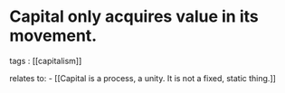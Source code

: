 # Capital only acquires value in its movement.

tags
: [[capitalism]]

relates to:
    -   [[Capital is a process, a unity. It is not a fixed, static thing.]]

